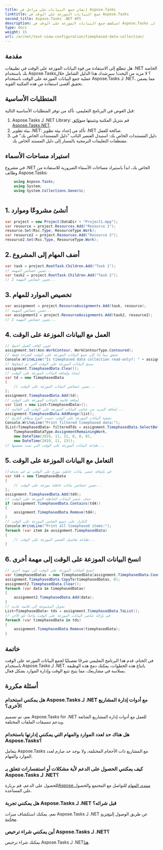 ```yaml
---
title: إتقان جمع البيانات على مراحل في Aspose.Tasks
linktitle: جمع البيانات الموزعة على الوقت في Aspose.Tasks
second_title: Aspose.Tasks .NET API
description: استكشف جمع البيانات الموزعة على الوقت في Aspose.Tasks لـ .NET. دليل خطوة بخطوة والأسئلة الشائعة والمزيد. تعزيز قدرات إدارة المشروع الخاص بك اليوم!
type: docs
weight: 15
url: /ar/net/text-view-configuration/timephased-data-collection/
---
```

## مقدمة
هل تتطلع إلى الاستفادة من قوة البيانات الموزعة على الوقت في تطبيقات .NET الخاصة بك باستخدام Aspose.Tasks؟ لا مزيد من البحث! سيرشدك هذا الدليل الشامل خلال عملية جمع البيانات الموزعة على الوقت باستخدام Aspose.Tasks لـ .NET، مما يضمن تحقيق أقصى استفادة من هذه المكتبة القوية.
## المتطلبات الأساسية
قبل الغوص في البرنامج التعليمي، تأكد من توفر المتطلبات الأساسية التالية:
1.  Aspose.Tasks لـ .NET Library: قم بتنزيل المكتبة وتثبيتها من[وثائق Aspose.Tasks.NET](https://reference.aspose.com/tasks/net/).
2. بيئة تطوير .NET: تأكد من إعداد بيئة تطوير .NET صالحة للعمل.
3. دليل المستندات الخاص بك: استبدل العنصر النائب "دليل المستندات الخاص بك" في مقتطفات التعليمات البرمجية بالمسار إلى دليل المستند الخاص بك.
## استيراد مساحات الأسماء
في مشروع .NET الخاص بك، ابدأ باستيراد مساحات الأسماء الضرورية للاستفادة من وظائف Aspose.Tasks:
```csharp
    using Aspose.Tasks;
    using System;
    using System.Collections.Generic;
    
```
## 1. أنشئ مشروعًا وموارد
```csharp
var project = new Project(DataDir + "Project1.mpp");
var resource = project.Resources.Add("Resource 1");
resource.Set(Rsc.Type, ResourceType.Work);
var resource2 = project.Resources.Add("Resource 2");
resource2.Set(Rsc.Type, ResourceType.Work);
```
## 2. أضف المهام إلى المشروع
```csharp
var task = project.RootTask.Children.Add("Task 1");
// تعيين خصائص المهمة...
var task2 = project.RootTask.Children.Add("Task 2");
// تعيين خصائص المهمة 2...
```
## 3. تخصيص الموارد للمهام
```csharp
var assignment = project.ResourceAssignments.Add(task, resource);
// تعيين خصائص المهمة...
var assignment2 = project.ResourceAssignments.Add(task2, resource2);
// تعيين خصائص المهمة 2...
```
## 4. العمل مع البيانات الموزعة على الوقت
```csharp
// تعيين كفاف العمل احيط
assignment.Set(Asn.WorkContour, WorkContourType.Contoured);
// تحقق مما إذا كان جمع البيانات الموزعة على الوقت للقراءة فقط
Console.WriteLine("Is timephased data collection read-only?: " + assignment.TimephasedData.IsReadOnly);
// مسح البيانات الموزعة على الوقت التي تم إنشاؤها
assignment.TimephasedData.Clear();
// إنشاء وإضافة البيانات الموزعة على الوقت
var td = new TimephasedData
{
    // تعيين خصائص البيانات الموزعة على الوقت...
};
assignment.TimephasedData.Add(td);
// إضافة قائمة بالبيانات الموزعة على الوقت
var list = new List<TimephasedData>();
// إضافة المزيد من عناصر البيانات الموزعة على الوقت إلى القائمة...
assignment.TimephasedData.AddRange(list);
// تصفية البيانات الموزعة على الوقت حسب النوع ونطاق التاريخ
Console.WriteLine("Print filtered timephased data:");
IList<TimephasedData> filteredTds = assignment.TimephasedData.SelectBetweenStartAndFinish(
    TimephasedDataType.AssignmentRemainingWork,
    new DateTime(2019, 11, 11, 0, 0, 0),
    new DateTime(2019, 11, 13));
// طباعة البيانات الموزعة على الوقت التي تمت تصفيتها...
```
## 5. التعامل مع البيانات الموزعة على الوقت
```csharp
//قم بإضافة عنصر بيانات خاطئ موزع على الوقت ثم قم بحذفه
var td4 = new TimephasedData
{
    // تعيين خصائص بيانات خاطئة موزعة على الوقت...
};
assignment.TimephasedData.Add(td4);
// حذف عنصر البيانات الخاطئة الموزعة على الوقت
if (assignment.TimephasedData.Contains(td4))
{
    assignment.TimephasedData.Remove(td4);
}
// التكرار على جميع العناصر الموزعة على الوقت
Console.WriteLine("Print all timephased items:");
foreach (var item in assignment.TimephasedData)
{
    // طباعة تفاصيل العنصر الموزعة على الوقت...
}
```
## 6. انسخ البيانات الموزعة على الوقت إلى مهمة أخرى
```csharp
// انسخ البيانات الموزعة على الوقت إلى مهمة أخرى
var timephasedDatas = new TimephasedData[assignment.TimephasedData.Count];
assignment.TimephasedData.CopyTo(timephasedDatas, 0);
assignment2.TimephasedData.Clear();
foreach (var data in timephasedDatas)
{
    assignment2.TimephasedData.Add(data);
}
// تحويل المجموعة إلى قائمة عادية
List<TimephasedData> tds = assignment.TimephasedData.ToList();
// قم بإزالة عناصر البيانات الموزعة على الوقت واحدًا تلو الآخر
foreach (var timephasedData in tds)
{
    assignment.TimephasedData.Remove(timephasedData);
}
```
## خاتمة
في الختام، قدم هذا البرنامج التعليمي شرحًا تفصيليًا لجمع البيانات الموزعة على الوقت باستخدام Aspose.Tasks لـ .NET. باتباع هذه الخطوات، يمكنك دمج هذه الوظيفة بسلاسة في مشاريعك، مما يتيح تتبع الوقت وإدارة الموارد بشكل فعال.
## أسئلة مكررة
### هل يمكنني استخدام Aspose.Tasks لـ .NET مع أدوات إدارة المشاريع الأخرى؟
نعم، تم تصميم Aspose.Tasks for .NET للعمل مع أدوات إدارة المشاريع الشائعة ويدعم تنسيقات الملفات المختلفة.
### هل هناك حد لعدد الموارد والمهام التي يمكنني إدارتها باستخدام Aspose.Tasks؟
يتعامل Aspose.Tasks مع المشاريع ذات الأحجام المختلفة، ولا يوجد حد صارم لعدد الموارد والمهام.
### كيف يمكنني الحصول على الدعم لأية مشكلات أو استفسارات تتعلق بـ Aspose.Tasks لـ .NET؟
 للحصول على الدعم، قم بزيارة[Aspose.منتدى المهام](https://forum.aspose.com/c/tasks/15) للتواصل مع المجتمع والحصول على المساعدة.
### هل يمكنني تجربة Aspose.Tasks لـ .NET قبل شرائه؟
 نعم، يمكنك استكشاف ميزات Aspose.Tasks لـ .NET عن طريق الوصول إلى[تجربة مجانية](https://releases.aspose.com/).
### أين يمكنني شراء ترخيص Aspose.Tasks لـ .NET؟
 يمكنك شراء ترخيص Aspose.Tasks لـ .NET[هنا](https://purchase.aspose.com/buy).